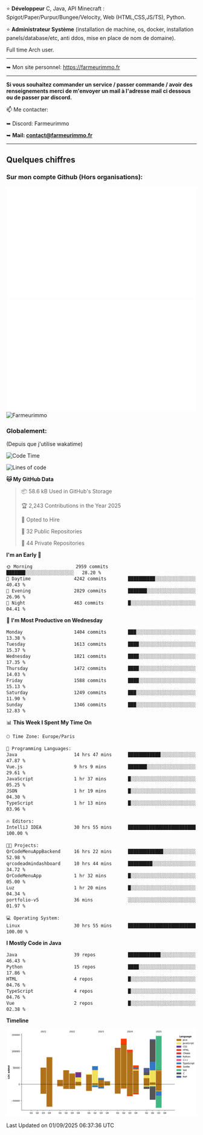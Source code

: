 ⭐ **Développeur** C, Java, API Minecraft : Spigot/Paper/Purpur/Bungee/Velocity, Web (HTML,CSS,JS/TS), Python.

⭐ **Administrateur Système** (installation de machine, os, docker, installation panels/database/etc, anti ddos, mise en place de nom de domaine).

Full time Arch user.

---

➥ Mon site personnel: https://farmeurimmo.fr

---

**Si vous souhaitez commander un service / passer commande / avoir des renseignements merci de m'envoyer un mail à l'adresse mail ci dessous ou de passer par discord.**

📫 Me contacter:
 
   ➥ Discord: Farmeurimmo
   
   ➥ **Mail: contact@farmeurimmo.fr**

---
## Quelques chiffres

### Sur mon compte Github (Hors organisations):

<a href="https://github.com/Farmeurimmo/github-stats">
<img src="https://github.com/Farmeurimmo/github-stats/blob/master/generated/overview.svg#gh-dark-mode-only" />
<img src="https://github.com/Farmeurimmo/github-stats/blob/master/generated/languages.svg#gh-dark-mode-only" />
</a>

<img src="https://komarev.com/ghpvc/?username=Farmeurimmo" alt="Farmeurimmo" />

### Globalement:

(Depuis que j'utilise wakatime)
<!--START_SECTION:waka-->
![Code Time](http://img.shields.io/badge/Code%20Time-2%2C429%20hrs%201%20min-blue)

![Lines of code](https://img.shields.io/badge/From%20Hello%20World%20I%27ve%20Written-1.1%20million%20lines%20of%20code-blue)

**🐱 My GitHub Data** 

> 📦 58.6 kB Used in GitHub's Storage 
 > 
> 🏆 2,243 Contributions in the Year 2025
 > 
> 💼 Opted to Hire
 > 
> 📜 32 Public Repositories 
 > 
> 🔑 44 Private Repositories 
 > 
**I'm an Early 🐤** 

```text
🌞 Morning                2959 commits        ███████░░░░░░░░░░░░░░░░░░   28.20 % 
🌆 Daytime                4242 commits        ██████████░░░░░░░░░░░░░░░   40.43 % 
🌃 Evening                2829 commits        ███████░░░░░░░░░░░░░░░░░░   26.96 % 
🌙 Night                  463 commits         █░░░░░░░░░░░░░░░░░░░░░░░░   04.41 % 
```
📅 **I'm Most Productive on Wednesday** 

```text
Monday                   1404 commits        ███░░░░░░░░░░░░░░░░░░░░░░   13.38 % 
Tuesday                  1613 commits        ████░░░░░░░░░░░░░░░░░░░░░   15.37 % 
Wednesday                1821 commits        ████░░░░░░░░░░░░░░░░░░░░░   17.35 % 
Thursday                 1472 commits        ████░░░░░░░░░░░░░░░░░░░░░   14.03 % 
Friday                   1588 commits        ████░░░░░░░░░░░░░░░░░░░░░   15.13 % 
Saturday                 1249 commits        ███░░░░░░░░░░░░░░░░░░░░░░   11.90 % 
Sunday                   1346 commits        ███░░░░░░░░░░░░░░░░░░░░░░   12.83 % 
```


📊 **This Week I Spent My Time On** 

```text
🕑︎ Time Zone: Europe/Paris

💬 Programming Languages: 
Java                     14 hrs 47 mins      ████████████░░░░░░░░░░░░░   47.87 % 
Vue.js                   9 hrs 9 mins        ███████░░░░░░░░░░░░░░░░░░   29.61 % 
JavaScript               1 hr 37 mins        █░░░░░░░░░░░░░░░░░░░░░░░░   05.25 % 
JSON                     1 hr 19 mins        █░░░░░░░░░░░░░░░░░░░░░░░░   04.30 % 
TypeScript               1 hr 13 mins        █░░░░░░░░░░░░░░░░░░░░░░░░   03.96 % 

🔥 Editors: 
IntelliJ IDEA            30 hrs 55 mins      █████████████████████████   100.00 % 

🐱‍💻 Projects: 
QrCodeMenuAppBackend     16 hrs 22 mins      █████████████░░░░░░░░░░░░   52.98 % 
qrcodeadmindashboard     10 hrs 44 mins      █████████░░░░░░░░░░░░░░░░   34.72 % 
QrCodeMenuApp            1 hr 32 mins        █░░░░░░░░░░░░░░░░░░░░░░░░   05.00 % 
Luz                      1 hr 20 mins        █░░░░░░░░░░░░░░░░░░░░░░░░   04.34 % 
portfolio-v5             36 mins             ░░░░░░░░░░░░░░░░░░░░░░░░░   01.97 % 

💻 Operating System: 
Linux                    30 hrs 55 mins      █████████████████████████   100.00 % 
```

**I Mostly Code in Java** 

```text
Java                     39 repos            ████████████░░░░░░░░░░░░░   46.43 % 
Python                   15 repos            ████░░░░░░░░░░░░░░░░░░░░░   17.86 % 
HTML                     4 repos             █░░░░░░░░░░░░░░░░░░░░░░░░   04.76 % 
TypeScript               4 repos             █░░░░░░░░░░░░░░░░░░░░░░░░   04.76 % 
Vue                      2 repos             █░░░░░░░░░░░░░░░░░░░░░░░░   02.38 % 
```



**Timeline**

![Lines of Code chart](https://raw.githubusercontent.com/Farmeurimmo/Farmeurimmo/main/assets/bar_graph.png)


 Last Updated on 01/09/2025 06:37:36 UTC
<!--END_SECTION:waka-->
